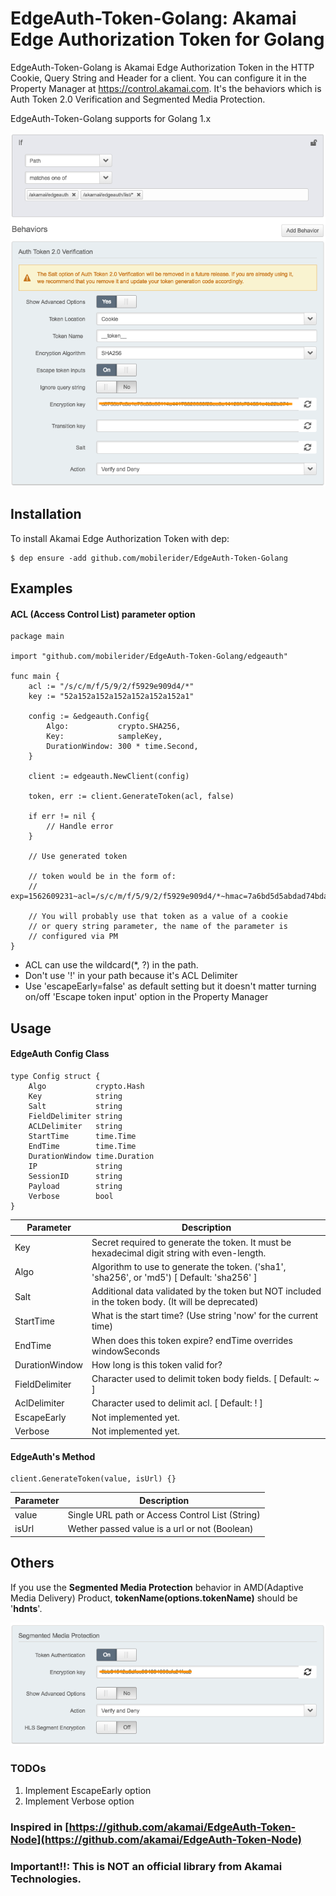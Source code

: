 # EdgeAuth-Token-Golang: Akamai Edge Authorization Token for Golang

EdgeAuth-Token-Golang is Akamai Edge Authorization Token in the HTTP Cookie, Query String and Header for a client.
You can configure it in the Property Manager at https://control.akamai.com.
It's the behaviors which is Auth Token 2.0 Verification and Segmented Media Protection.

EdgeAuth-Token-Golang supports for Golang 1.x

<div style="text-align:center"><img src=https://github.com/AstinCHOI/akamai-asset/blob/master/edgeauth/edgeauth.png?raw=true/></div>


## Installation

To install Akamai Edge Authorization Token with dep:  

```Shell
$ dep ensure -add github.com/mobilerider/EdgeAuth-Token-Golang
```

## Examples
#### ACL (Access Control List) parameter option

```Golang
package main

import "github.com/mobilerider/EdgeAuth-Token-Golang/edgeauth"

func main {
    acl := "/s/c/m/f/5/9/2/f5929e909d4/*"
    key := "52a152a152a152a152a152a152a1"

    config := &edgeauth.Config{
		Algo:           crypto.SHA256,
		Key:            sampleKey,
		DurationWindow: 300 * time.Second,
	}

	client := edgeauth.NewClient(config)

    token, err := client.GenerateToken(acl, false)
    
    if err != nil {
		// Handle error
    }

    // Use generated token

    // token would be in the form of:
    // exp=1562609231~acl=/s/c/m/f/5/9/2/f5929e909d4/*~hmac=7a6bd5d5abdad74bda765b4da67b7ad54b6a4d6ba54d67b4ad76b4

    // You will probably use that token as a value of a cookie 
    // or query string parameter, the name of the parameter is 
    // configured via PM
}

```
* ACL can use the wildcard(\*, ?) in the path.
* Don't use '!' in your path because it's ACL Delimiter
* Use 'escapeEarly=false' as default setting but it doesn't matter turning on/off 'Escape token input' option in the Property Manager


## Usage

#### EdgeAuth Config Class

```Golang
type Config struct {
	Algo           crypto.Hash
	Key            string
	Salt           string
	FieldDelimiter string
	ACLDelimiter   string
	StartTime      time.Time
	EndTime        time.Time
	DurationWindow time.Duration
	IP             string
	SessionID      string
	Payload        string
	Verbose        bool
}
```

| Parameter | Description |
|-----------|-------------|
| Key | Secret required to generate the token. It must be hexadecimal digit string with even-length. |
| Algo  | Algorithm to use to generate the token. ('sha1', 'sha256', or 'md5') [ Default: 'sha256' ] |
| Salt | Additional data validated by the token but NOT included in the token body. (It will be deprecated) |
| StartTime | What is the start time? (Use string 'now' for the current time) |
| EndTime | When does this token expire? endTime overrides windowSeconds |
| DurationWindow | How long is this token valid for? |
| FieldDelimiter | Character used to delimit token body fields. [ Default: ~ ] |
| AclDelimiter | Character used to delimit acl. [ Default: ! ] |
| EscapeEarly | Not implemented yet. |
| Verbose | Not implemented yet. |


#### EdgeAuth's Method

```Golang
client.GenerateToken(value, isUrl) {}
```

| Parameter | Description |
|-----------|-------------|
| value | Single URL path or Access Control List (String) |
| isUrl | Wether passed value is a url or not (Boolean) |


## Others

If you use the **Segmented Media Protection** behavior in AMD(Adaptive Media Delivery) Product, **tokenName(options.tokenName)** should be '**hdnts**'.

<div style="text-align:center"><img src=https://github.com/AstinCHOI/akamai-asset/blob/master/edgeauth/segmented_media_protection.png?raw=true/></div>

### TODOs

1. Implement EscapeEarly option
2. Implement Verbose option

### Inspired in [https://github.com/akamai/EdgeAuth-Token-Node](https://github.com/akamai/EdgeAuth-Token-Node)

### Important!!: This is NOT an official library from Akamai Technologies.